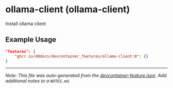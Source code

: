 
# ollama-client (ollama-client)

Install ollama client

## Example Usage

```json
"features": {
    "ghcr.io/40docs/devcontainer_features/ollama-client:0": {}
}
```





---

_Note: This file was auto-generated from the [devcontainer-feature.json](https://github.com/40docs/devcontainer_features/blob/main/src/ollama-client/devcontainer-feature.json).  Add additional notes to a `NOTES.md`._
